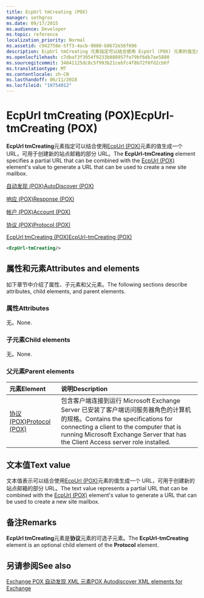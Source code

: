 ```yaml
---
title: EcpUrl tmCreating (POX)
manager: sethgros
ms.date: 09/17/2015
ms.audience: Developer
ms.topic: reference
localization_priority: Normal
ms.assetid: c942758e-5ff3-4acb-9080-b8672e56f696
description: EcpUrl tmCreating 元素指定可以结合使用 EcpUrl (POX) 元素的值生成一个 URL，可用于创建新的站点邮箱的部分 URL。
ms.openlocfilehash: c7dbaf3f3954f9233b888957fe79bf6db7ae5880
ms.sourcegitcommit: 34041125dc8c5f993b21cebfc4f8b72f0fd2cb6f
ms.translationtype: MT
ms.contentlocale: zh-CN
ms.lasthandoff: 06/11/2018
ms.locfileid: "19754012"
---
```

# <a name="ecpurl-tmcreating-pox"></a><span data-ttu-id="74553-103">EcpUrl tmCreating (POX)</span><span class="sxs-lookup"><span data-stu-id="74553-103">EcpUrl-tmCreating (POX)</span></span>

<span data-ttu-id="74553-104">**EcpUrl tmCreating**元素指定可以结合使用[EcpUrl (POX)](ecpurl-pox.md)元素的值生成一个 URL，可用于创建新的站点邮箱的部分 URL。</span><span class="sxs-lookup"><span data-stu-id="74553-104">The **EcpUrl-tmCreating** element specifies a partial URL that can be combined with the [EcpUrl (POX)](ecpurl-pox.md) element's value to generate a URL that can be used to create a new site mailbox.</span></span> 
  
[<span data-ttu-id="74553-105">自动发现 (POX)</span><span class="sxs-lookup"><span data-stu-id="74553-105">AutoDiscover (POX)</span></span>](autodiscover-pox.md)
  
[<span data-ttu-id="74553-106">响应 (POX)</span><span class="sxs-lookup"><span data-stu-id="74553-106">Response (POX)</span></span>](response-pox.md)
  
[<span data-ttu-id="74553-107">帐户 (POX)</span><span class="sxs-lookup"><span data-stu-id="74553-107">Account (POX)</span></span>](account-pox.md)
  
[<span data-ttu-id="74553-108">协议 (POX)</span><span class="sxs-lookup"><span data-stu-id="74553-108">Protocol (POX)</span></span>](protocol-pox.md)
  
[<span data-ttu-id="74553-109">EcpUrl tmCreating (POX)</span><span class="sxs-lookup"><span data-stu-id="74553-109">EcpUrl-tmCreating (POX)</span></span>](ecpurl-tmcreating-pox.md)
  
```XML
<EcpUrl-tmCreating/>
```

## <a name="attributes-and-elements"></a><span data-ttu-id="74553-110">属性和元素</span><span class="sxs-lookup"><span data-stu-id="74553-110">Attributes and elements</span></span>

<span data-ttu-id="74553-111">如下章节中介绍了属性、子元素和父元素。</span><span class="sxs-lookup"><span data-stu-id="74553-111">The following sections describe attributes, child elements, and parent elements.</span></span>
  
### <a name="attributes"></a><span data-ttu-id="74553-112">属性</span><span class="sxs-lookup"><span data-stu-id="74553-112">Attributes</span></span>

<span data-ttu-id="74553-113">无。</span><span class="sxs-lookup"><span data-stu-id="74553-113">None.</span></span>
  
### <a name="child-elements"></a><span data-ttu-id="74553-114">子元素</span><span class="sxs-lookup"><span data-stu-id="74553-114">Child elements</span></span>

<span data-ttu-id="74553-115">无。</span><span class="sxs-lookup"><span data-stu-id="74553-115">None.</span></span>
  
### <a name="parent-elements"></a><span data-ttu-id="74553-116">父元素</span><span class="sxs-lookup"><span data-stu-id="74553-116">Parent elements</span></span>

|<span data-ttu-id="74553-117">**元素**</span><span class="sxs-lookup"><span data-stu-id="74553-117">**Element**</span></span>|<span data-ttu-id="74553-118">**说明**</span><span class="sxs-lookup"><span data-stu-id="74553-118">**Description**</span></span>|
|:-----|:-----|
|[<span data-ttu-id="74553-119">协议 (POX)</span><span class="sxs-lookup"><span data-stu-id="74553-119">Protocol (POX)</span></span>](protocol-pox.md) <br/> |<span data-ttu-id="74553-120">包含客户端连接到运行 Microsoft Exchange Server 已安装了客户端访问服务器角色的计算机的规格。</span><span class="sxs-lookup"><span data-stu-id="74553-120">Contains the specifications for connecting a client to the computer that is running Microsoft Exchange Server that has the Client Access server role installed.</span></span>  <br/> |
   
## <a name="text-value"></a><span data-ttu-id="74553-121">文本值</span><span class="sxs-lookup"><span data-stu-id="74553-121">Text value</span></span>

<span data-ttu-id="74553-122">文本值表示可以结合使用[EcpUrl (POX)](ecpurl-pox.md)元素的值生成一个 URL，可用于创建新的站点邮箱的部分 URL。</span><span class="sxs-lookup"><span data-stu-id="74553-122">The text value represents a partial URL that can be combined with the [EcpUrl (POX)](ecpurl-pox.md) element's value to generate a URL that can be used to create a new site mailbox.</span></span> 
  
## <a name="remarks"></a><span data-ttu-id="74553-123">备注</span><span class="sxs-lookup"><span data-stu-id="74553-123">Remarks</span></span>

<span data-ttu-id="74553-124">**EcpUrl tmCreating**元素是**协议**元素的可选子元素。</span><span class="sxs-lookup"><span data-stu-id="74553-124">The **EcpUrl-tmCreating** element is an optional child element of the **Protocol** element.</span></span> 
  
## <a name="see-also"></a><span data-ttu-id="74553-125">另请参阅</span><span class="sxs-lookup"><span data-stu-id="74553-125">See also</span></span>



[<span data-ttu-id="74553-126">Exchange POX 自动发现 XML 元素</span><span class="sxs-lookup"><span data-stu-id="74553-126">POX Autodiscover XML elements for Exchange</span></span>](pox-autodiscover-xml-elements-for-exchange.md)

